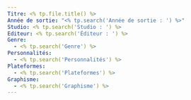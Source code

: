 ```yaml
---
Titre: <% tp.file.title() %>
Année de sortie: "<% tp.search('Année de sortie : ') %>"
Studio: <% tp.search('Studio : ') %>
Editeur: <% tp.search('Éditeur : ') %>
Genre:
  - <% tp.search('Genre') %>
Personnalités:
  - <% tp.search('Personnalités') %>
Plateformes:
  - <% tp.search('Plateformes') %>
Graphisme:
  - <% tp.search('Graphisme') %>
---
```

